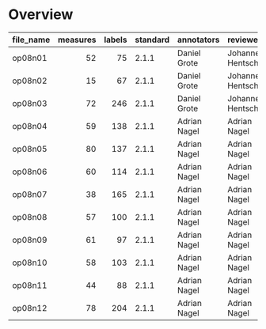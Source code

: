 

# Overview
|file_name|measures|labels|standard| annotators |    reviewers     |
|---------|-------:|-----:|--------|------------|------------------|
|op08n01  |      52|    75|2.1.1   |Daniel Grote|Johannes Hentschel|
|op08n02  |      15|    67|2.1.1   |Daniel Grote|Johannes Hentschel|
|op08n03  |      72|   246|2.1.1   |Daniel Grote|Johannes Hentschel|
|op08n04  |      59|   138|2.1.1   |Adrian Nagel|Adrian Nagel      |
|op08n05  |      80|   137|2.1.1   |Adrian Nagel|Adrian Nagel      |
|op08n06  |      60|   114|2.1.1   |Adrian Nagel|Adrian Nagel      |
|op08n07  |      38|   165|2.1.1   |Adrian Nagel|Adrian Nagel      |
|op08n08  |      57|   100|2.1.1   |Adrian Nagel|Adrian Nagel      |
|op08n09  |      61|    97|2.1.1   |Adrian Nagel|Adrian Nagel      |
|op08n10  |      58|   103|2.1.1   |Adrian Nagel|Adrian Nagel      |
|op08n11  |      44|    88|2.1.1   |Adrian Nagel|Adrian Nagel      |
|op08n12  |      78|   204|2.1.1   |Adrian Nagel|Adrian Nagel      |
